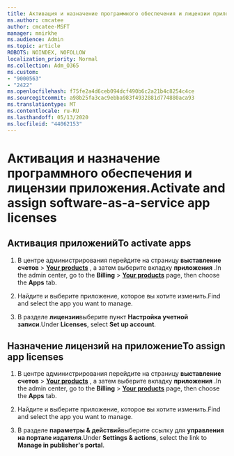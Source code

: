 ```yaml
---
title: Активация и назначение программного обеспечения и лицензии приложения.
ms.author: cmcatee
author: cmcatee-MSFT
manager: mnirkhe
ms.audience: Admin
ms.topic: article
ROBOTS: NOINDEX, NOFOLLOW
localization_priority: Normal
ms.collection: Adm_O365
ms.custom:
- "9000563"
- "2422"
ms.openlocfilehash: f75fe2a4d6ceb094dcf490b6c2a21b4c8254c4ce
ms.sourcegitcommit: a98b25fa3cac9ebba983f4932881d774880aca93
ms.translationtype: MT
ms.contentlocale: ru-RU
ms.lasthandoff: 05/13/2020
ms.locfileid: "44062153"
---
```

# <a name="activate-and-assign-software-as-a-service-app-licenses"></a><span data-ttu-id="5df0f-102">Активация и назначение программного обеспечения и лицензии приложения.</span><span class="sxs-lookup"><span data-stu-id="5df0f-102">Activate and assign software-as-a-service app licenses</span></span> 

## <a name="to-activate-apps"></a><span data-ttu-id="5df0f-103">Активация приложений</span><span class="sxs-lookup"><span data-stu-id="5df0f-103">To activate apps</span></span>

1. <span data-ttu-id="5df0f-104">В центре администрирования перейдите на страницу **выставление счетов**  >  **[Your products](https://go.microsoft.com/fwlink/p/?linkid=842054)** , а затем выберите вкладку **приложения** .</span><span class="sxs-lookup"><span data-stu-id="5df0f-104">In the admin center, go to the **Billing** > **[Your products](https://go.microsoft.com/fwlink/p/?linkid=842054)** page, then choose the **Apps** tab.</span></span>

2. <span data-ttu-id="5df0f-105">Найдите и выберите приложение, которое вы хотите изменить.</span><span class="sxs-lookup"><span data-stu-id="5df0f-105">Find and select the app you want to manage.</span></span>

3. <span data-ttu-id="5df0f-106">В разделе **лицензии**выберите пункт **Настройка учетной записи**.</span><span class="sxs-lookup"><span data-stu-id="5df0f-106">Under **Licenses**, select **Set up account**.</span></span>  

## <a name="to-assign-app-licenses"></a><span data-ttu-id="5df0f-107">Назначение лицензий на приложение</span><span class="sxs-lookup"><span data-stu-id="5df0f-107">To assign app licenses</span></span>

1. <span data-ttu-id="5df0f-108">В центре администрирования перейдите на страницу **выставление счетов**  >  **[Your products](https://go.microsoft.com/fwlink/p/?linkid=842054)** , а затем выберите вкладку **приложения** .</span><span class="sxs-lookup"><span data-stu-id="5df0f-108">In the admin center, go to the **Billing** > **[Your products](https://go.microsoft.com/fwlink/p/?linkid=842054)** page, then choose the **Apps** tab.</span></span>

2. <span data-ttu-id="5df0f-109">Найдите и выберите приложение, которое вы хотите изменить.</span><span class="sxs-lookup"><span data-stu-id="5df0f-109">Find and select the app you want to manage.</span></span>  

3. <span data-ttu-id="5df0f-110">В разделе **параметры & действий**выберите ссылку для **управления на портале издателя**.</span><span class="sxs-lookup"><span data-stu-id="5df0f-110">Under **Settings & actions**, select the link to **Manage in publisher's portal**.</span></span>